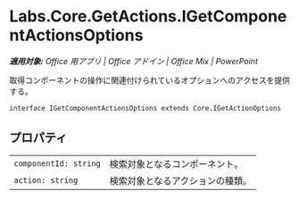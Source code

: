 
# <a name="labs.core.getactions.igetcomponentactionsoptions"></a>Labs.Core.GetActions.IGetComponentActionsOptions

 _**適用対象:** Office 用アプリ | Office アドイン | Office Mix | PowerPoint_

取得コンポーネントの操作に関連付けられているオプションへのアクセスを提供する。

```
interface IGetComponentActionsOptions extends Core.IGetActionOptions
```


## <a name="properties"></a>プロパティ


|||
|:-----|:-----|
| `componentId: string`|検索対象となるコンポーネント。|
| `action: string`|検索対象となるアクションの種類。|

